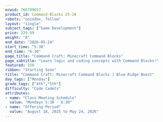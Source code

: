 ```yaml
---
ecwid: 766789657
product_id: Command-Blocks-25-26
robots: "noindex, follow"
layout: "single"
subject_tags: ["Game Development"]
price: 229.99
weight: "8"
end_date: "2026-05-24"
start_time: "5:30"
end_time: "6:30"
page_title: "Command Craft: Minecraft Command Blocks"
page_subtitle: "Learn logic and coding concepts with Command Blocks!"
featured: 150
ribbon: "Starting Soon"
title: "Command Craft: Minecraft Command Blocks | Blue Ridge Boost"
day_tags: ["Monday"]
grade_tags: ["4th","5th"]
difficulty: "Code Cadets"
attributes:
- name: "Class Meeting Schedule"
  value: "Mondays 5:30 - 6:30"
- name: "Offering Period"
  value: "August 18, 2025 to May 24, 2026"
---
```

